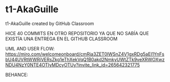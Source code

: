 # t1-AkaGuille
t1-AkaGuille created by GitHub Classroom

HICE 40 COMMITS EN OTRO REPOSITORIO YA QUE NO SABÍA QUE EXISTÍA UNA ENTREGA EN EL GITHUB CLASSROOM

UML AND USER FLOW: https://miro.com/welcomeonboard/cmRja3ZET0lWSnZ4V1gxRDg5aEI1YnFsbU44UVRtWWRiVERsZkg1eThXekVqQ1B0akd2NmkyUWtZTk9veXRWOXwzNDU4NzY0NTE4OTIyMDcyOTUy?invite_link_id=265642321775

BEHANCE: